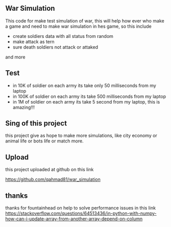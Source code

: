 ## War Simulation 
This code for make test simulation of war, this will help how ever who make a game and need to make war simulation in hes game, so this include
- create soldiers data with all status from random
- make attack as tern
- sure death soldiers not attack or attaked

and more

## Test
- in 10K of soldier on each army its take only 50 milliseconds from my laptop
- in 100K of soldier on each army its take 500 milliseconds from my laptop
- in 1M of soldier on each army its take 5 second from my laptop, this is amazing!!!

## Sing of this project
this project give as hope to make more simulations, like city economy or animal life or bots life or match more.

## Upload
this project uploaded at github on this link

https://github.com/qahmad81/war_simulation

## thanks
thanks for fountainhead on help to solve performance issues in this link
https://stackoverflow.com/questions/64513436/in-python-with-numpy-how-can-i-update-array-from-another-array-depend-on-column